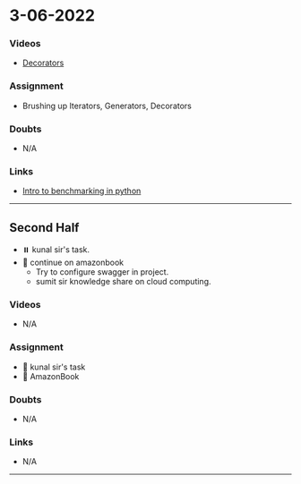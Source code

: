 # 3-06-2022


### Videos

- [Decorators](https://www.youtube.com/watch?v=FsAPt_9Bf3U)

### Assignment 

- Brushing up Iterators, Generators, Decorators 

### Doubts

- N/A

### Links

- [Intro to benchmarking in python](https://www.blog.pythonlibrary.org/2016/05/24/python-101-an-intro-to-benchmarking-your-code/)

***********************************************************************************************

## Second Half

- ⏸️ kunal sir's task.
- 🔄 continue on amazonbook
	- Try to configure swagger in project.
	- sumit sir knowledge share on cloud computing.

### Videos

- N/A

### Assignment 

- 🔄 kunal sir's task 
- 🔄 AmazonBook

### Doubts

- N/A

### Links

- N/A
*********************************************************************************************